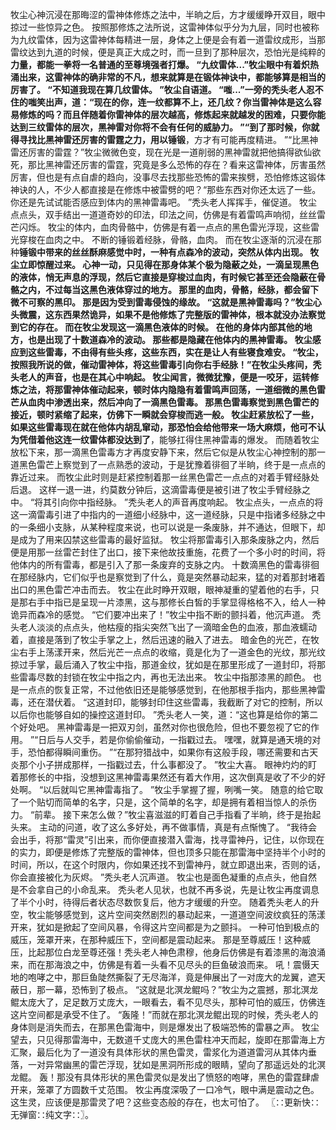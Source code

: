 牧尘心神沉浸在那晦涩的雷神体修炼之法中，半晌之后，方才缓缓睁开双目，眼中掠过一些惊异之色。
按照那修炼之法所说，这雷神体似乎分为九层，同时也被称为九纹雷体，因为这雷神体每精进一层，身体之上便是会有着一道雷纹成形，当那雷纹达到九道的时候，便是真正大成之时，而一旦到了那种层次，恐怕光是纯粹的**力量，都能一拳将一名普通的至尊境强者打爆。
“九纹雷体...”牧尘眼中有着炽热涌出来，这雷神体的确非常的不凡，想来就算是在锻体神诀中，都能够算是相当的厉害了。
“不知道我现在算几纹雷体。
”牧尘自语道。
“嗤...”一旁的秃头老人忍不住的嗤笑出声，道：“现在的你，连一纹都算不上，还几纹？你当雷神体是这么容易修炼的吗？而且伴随着你雷神体的层次越高，修炼起来就越发的困难，只要你能达到三纹雷体的层次，黑神雷对你将不会有任何的威胁力。
”“到了那时候，你就得寻找比黑神雷还厉害的雷霆之力，用以锤锻**，方才有可能再度精进。
”“比黑神雷还厉害的雷霆？”牧尘微微色变，现在光是一道削弱的黑神雷就把他搞得欲仙欲死，那比黑神雷还厉害的雷霆，究竟是多么恐怖的存在？看来这雷神体，厉害虽然厉害，但也是有点自虐的趋向，没事尽去找那些恐怖的雷来挨劈，恐怕修炼这锻体神诀的人，不少人都直接是在修炼中被雷劈的吧？“那些东西对你还太远了一些。
你还是先试试能否感应到体内的黑神雷毒吧。
”秃头老人挥挥手，催促道。
牧尘点点头，双手结出一道道奇妙的印法，印法之间，仿佛是有着雷鸣声响彻，丝丝雷芒闪烁。
牧尘的体内，血肉骨骼中，仿佛是有着一点点的黑色雷光浮现，这些雷光穿梭在血肉之中。
不断的锤锻着经脉，骨骼，血肉。
而在牧尘逐渐的沉浸在那种**锤锻中带来的丝丝酥麻感觉中时，一种有点森冷的波动，突然从体内出现。
牧尘立即惊醒过来。
心神一动，只见得在那身体某个极为隐蔽之处，一滴呈现黑色的液体，悄无声息的浮现，然后它直接是穿梭过血肉，有时候它甚至还会隐蔽在骨骼之内，不过每当这黑色液体穿过的地方。
那里的血肉，骨骼，经脉，都会留下微不可察的黑印。
那是因为受到雷毒侵蚀的缘故。
“这就是黑神雷毒吗？”牧尘心头微震，这东西果然诡异，如果不是他修炼了完整版的雷神体，根本就没办法察觉到它的存在。
而在牧尘发现这一滴黑色液体的时候。
在他的身体内部其他的地方，也是出现了十数道森冷的波动。
那些都是隐藏在他体内的黑神雷毒。
牧尘感应到这些雷毒，不由得有些头疼，这些东西，实在是让人有些寝食难安。
“牧尘，按照我所说的做，催动雷神体，将这些雷毒引向你右手经脉！”在牧尘头疼间，秃头老人的声音，也是在其心中响起。
牧尘闻言，微微犹豫，便是一咬牙，运转修炼之法，将那雷神体催动起来，顿时体内隐隐有着雷鸣声回荡，一道细微的黑色雷芒从血肉中渗透出来，然后冲向了一滴黑色雷毒。
那黑色雷毒察觉到黑色雷芒的接近，顿时紧缩了起来，仿佛下一瞬就会穿梭而逃一般。
牧尘赶紧放松了一些，如果这些雷毒现在就在他体内胡乱窜动，那恐怕会给他带来一场大麻烦，他可不认为凭借着他这连一纹雷体都没达到了**，能够扛得住黑神雷毒的爆发。
而随着牧尘放松下来，那一滴黑色雷毒方才再度安静下来，然后它似是从牧尘心神控制的那一道黑色雷芒上察觉到了一点熟悉的波动，于是犹豫着徘徊了半晌，终于是一点点的靠近过来。
而牧尘此时则是赶紧控制着那一丝黑色雷芒一点点的对着手臂经脉处后退。
这样一退一进，约莫数分钟后，这滴雷毒便是被引进了牧尘手臂经脉之中。
“将其引向你中指经脉。
”秃头老人的声音再度响起。
牧尘点头，一点点的将这一滴雷毒引进了中指内的一道细小经脉中，这一道经脉，只是中指诸多经脉之中的一条细小支脉，从某种程度来说，也可以说是一条废脉，并不通达，但眼下，却是成为了用来囚禁这些雷毒的最好监狱。
牧尘将那雷毒引入那条废脉之内，然后便是用那一丝雷芒封住了出口，接下来他故技重施，花费了一个多小时的时间，将他体内的所有雷毒，都是引入了那一条废弃的支脉之内。
十数滴黑色的雷毒徘徊在那经脉内，它们似乎也是察觉到了什么，竟是突然暴动起来，猛的对着那封堵着出口的黑色雷芒冲击而去。
牧尘在此时睁开双眼，眼神凝重的望着他的右手，只是那右手中指已是呈现一片漆黑，这与那修长白皙的手掌显得格格不入，给人一种诡异而森冷的感觉。
“它们要冲出来了！”牧尘中指不断的颤抖着，他沉声道。
秃头老人淡淡的点点头，他枯瘦的指尖突然飞出了一滴暗金色的血液，那血液蠕动着，直接是落到了牧尘手掌之上，然后迅速的融入了进去。
暗金色的光芒，在牧尘右手上荡漾开来，然后光芒一点点的收缩，竟是化为了一道金色的光纹，那光纹掠过手掌，最后涌入了牧尘中指，那道金纹，犹如是在那里形成了一道封印，将那些雷毒尽数的封锁在牧尘中指之内，再也无法出来。
牧尘中指那漆黑的颜色。
也是一点点的恢复正常，不过他依旧还是能够感觉到，在他那根手指内，那些黑神雷毒，还在潜伏着。
“这道封印，能够封印住这些雷毒，我截断了对它的控制，所以以后你也能够自如的操控这道封印。
”秃头老人一笑，道：“这也算是给你的第二个好处吧。
黑神雷毒是一把双刃剑，虽然对你也很危险，但也不要忽视了它的作用。
”“日后与人交手，若是你偷偷催动，一指戳过去。
嘿嘿，就算是通天境的对手，恐怕都得瞬间重伤。
”“在那狩猎战中，如果你有这般手段，哪还需要和古天炎那个小子拼成那样，一指戳过去，什么事都没了。
”牧尘大喜。
眼神灼灼的盯着那修长的中指，没想到这黑神雷毒果然还有着大作用，这次倒真是收了不少的好处啊。
“以后就叫它黑神雷毒指了。
”牧尘手掌握了握，咧嘴一笑。
随意的给它取了一个贴切而简单的名字，只是，这个简单的名字，却是拥有着相当惊人的杀伤力。
“前辈。
接下来怎么做？”牧尘喜滋滋的盯着自己手指看了半晌，终于是抬起头来。
主动的问道，收了这么多好处，再不做事情，真是有点惭愧了。
“我待会会出手，将那“雷灵”引出来，而你便直接潜入雷海，找寻雷神丹，记住，以你现在的实力，即便是修炼了完整版的雷神体，但也顶多只能在那雷海中坚持半个小时的时间，所以，在这个时限内，你如果还找不到雷神丹，就立即退出来，否则的话，你会直接被化为灰烬。
”秃头老人沉声道。
牧尘也是面色凝重的点点头，他自然是不会拿自己的小命乱来。
秃头老人见状，也就不再多说，先是让牧尘再度调息了半个小时，待得后者状态尽数恢复后，他方才缓缓的升空。
随着秃头老人的升空，牧尘能够感觉到，这片空间突然剧烈的暴动起来，一道道空间波纹疯狂的荡漾开来，犹如是掀起了空间风暴，令得这片空间都是为之颤抖。
一种可怕到极点的威压，笼罩开来，在那种威压下，空间都是震动起来。
那是至尊威压！这种威压，比起那位白龙至尊还强！秃头老人神色肃穆，他身后仿佛是有着漆黑的海浪涌来，而在那海浪之中，仿佛是有着一头看不见尽头的巨鱼破浪而来。
吼！震慑天地的咆哮之中，那巨鱼陡然撕裂了无尽海洋，竟是伸展出了一对庞大的龙翼，遮天蔽日，那一幕，恐怖到了极点。
“这就是北溟龙鲲吗？”牧尘为之震撼，那北溟龙鲲太庞大了，足足数万丈庞大，一眼看去，看不见尽头，那种可怕的威压，仿佛连这片空间都是承受不住了。
“轰隆！”而就在那北溟龙鲲出现的时候，秃头老人的身体则是消失而去，在那黑色雷海中，则是爆发出了极端恐怖的雷暴之声。
牧尘望去，只见得那雷海中，无数道千丈庞大的黑色雷柱冲天而起，旋即在那雷海上方汇聚，最后化为了一道没有具体形状的黑色雷灵，雷浆化为道道雷河从其体内垂落，一对异常幽黑的雷芒浮现，犹如是黑洞所形成的眼睛，望向了那遥远处的北溟龙鲲。
轰！那没有具体形状的黑色雷灵似是发出了愤怒的咆哮，黑色的雷霆肆虐开来，笼罩了方圆数千丈范围。
牧尘再度深吸了一口冷气，眼中满是震动之色。
这生灵，应该便是那雷灵了吧？这些变态般的存在，也太可怕了。
〖∷更新快∷无弹窗∷纯文字∷〗。
